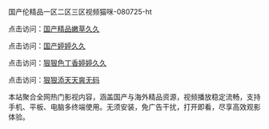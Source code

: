 国产伦精品一区二区三区视频猫咪-080725-ht

点击访问：<a href="https://heiliaoxwd5i8.pages.dev">国产精品嫩草久久</a>

点击访问：<a href="https://bered.pages.dev/">国产婷婷久久</a>

点击访问：<a href="https://rtj-3zo.pages.dev/">狠狠色丁香婷婷久久</a>

点击访问：<a href="https://vassv.pages.dev/">狠狠添天天爽无码</a>

本站聚合全网热门影视内容，涵盖国产与海外精品资源，视频播放稳定流畅，支持手机、平板、电脑多终端使用。无须安装，免广告干扰，打开即看，尽享高效观影体验。

<span style="display:none;">[Canonical link](）</span>
